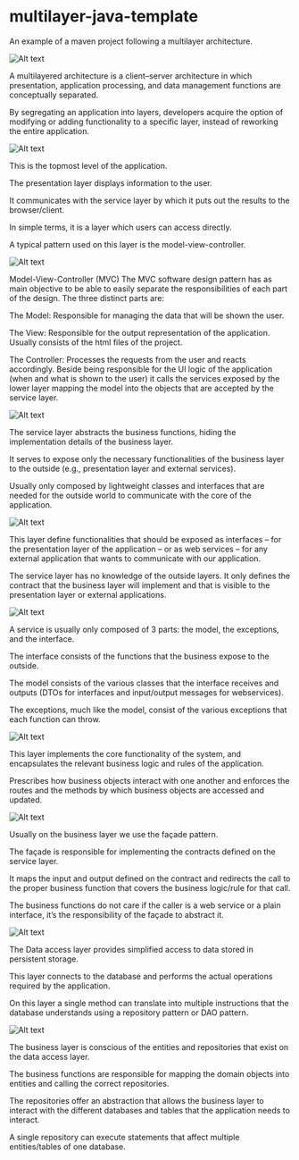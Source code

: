 # multilayer-java-template
An example of a maven project following a multilayer architecture.

![Alt text](multilayer-java-template/multilayer-template/Documentation/multilayer.png)

A multilayered architecture is a client–server architecture in which presentation, application processing, and data management functions are conceptually separated.

By segregating an application into layers, developers acquire the option of modifying or adding functionality to a specific layer, instead of reworking the entire application.


![Alt text](multilayer-java-template/multilayer-template/Documentation/presentationlayer.png)

This is the topmost level of the application.

The presentation layer displays information to the user.

It communicates with the service layer by which it puts out the results to the browser/client. 

In simple terms, it is a layer which users can access directly.

A typical pattern used on this layer is the model-view-controller.


![Alt text](multilayer-java-template/multilayer-template/Documentation/mvc.png)

Model-View-Controller (MVC)
The MVC software design pattern has as main objective to be able to easily separate the responsibilities of each part of the design.
The three distinct parts are:

The Model: Responsible for managing the data that will be shown the user.

The View: Responsible for the output representation of the application. Usually consists of the html files of the project.

The Controller: Processes the requests from the user and reacts accordingly. Beside being responsible for the UI logic of the application (when and what is shown to the user) it calls the services exposed by the lower layer mapping the model into the objects that are accepted by the service layer. 


![Alt text](multilayer-java-template/multilayer-template/Documentation/servicelayer.png)

The service layer abstracts the business functions, hiding the implementation details of the business layer.

It serves to expose only the necessary functionalities of the business layer to the outside (e.g., presentation layer and external services).

Usually only composed by lightweight classes and interfaces that are needed for the outside world to communicate with the core of the application.



![Alt text](multilayer-java-template/multilayer-template/Documentation/servicelayer-flow.png)

This layer define functionalities that should be exposed as interfaces – for the presentation layer of the application – or as web services – for any external application that wants to communicate with our application.

The service layer has no knowledge of the outside layers. It only defines the contract that the business layer will implement and that is visible to the presentation layer or external applications.


![Alt text](multilayer-java-template/multilayer-template/Documentation/servicelayer-content.png)

A service is usually only composed of 3 parts: the model, the exceptions, and the interface.

The interface consists of the functions that the business expose to the outside.

The model consists of the various classes that the interface receives and outputs (DTOs for interfaces and input/output messages for webservices).

The exceptions, much like the model, consist of the various exceptions that each function can throw.

![Alt text](multilayer-java-template/multilayer-template/Documentation/businesslayer.png)


This layer implements the core functionality of the system, and encapsulates the relevant business logic and rules of the application.

Prescribes how business objects interact with one another and enforces the routes and the methods by which business objects are accessed and updated.


![Alt text](multilayer-java-template/multilayer-template/Documentation/businesslayer-flow.png)

Usually on the business layer we use the façade pattern.

The façade is responsible for implementing the contracts defined on the service layer.

It maps the input and output defined on the contract and redirects the call to the proper business function that covers the business logic/rule for that call.

The business functions do not care if the caller is a web service or a plain interface, it’s the responsibility of the façade to abstract it.


![Alt text](multilayer-java-template/multilayer-template/Documentation/dataaccesslayer.png)

The Data access layer provides simplified access to data stored in persistent storage.

This layer connects to the database and performs the actual operations required by the application.

On this layer a single method can translate into multiple instructions that the database understands using a repository pattern or DAO pattern.



![Alt text](multilayer-java-template/multilayer-template/Documentation/dataaccesslayer-flow.png)

The business layer is conscious of the entities and repositories that exist on the data access layer. 

The business functions are responsible for mapping the domain objects into entities and calling the correct repositories.

The repositories offer an abstraction that allows the business layer to interact with the different databases and tables that the application needs to interact.

A single repository can execute statements that affect multiple entities/tables of one database.

